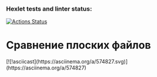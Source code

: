 ### Hexlet tests and linter status:
[![Actions Status](https://github.com/dashapatrusheva/frontend-project-46/workflows/hexlet-check/badge.svg)](https://github.com/dashapatrusheva/frontend-project-46/actions)
<h1>Сравнение плоских файлов</h1> [![!asciicast](https://asciinema.org/a/574827.svg)](https://asciinema.org/a/574827)